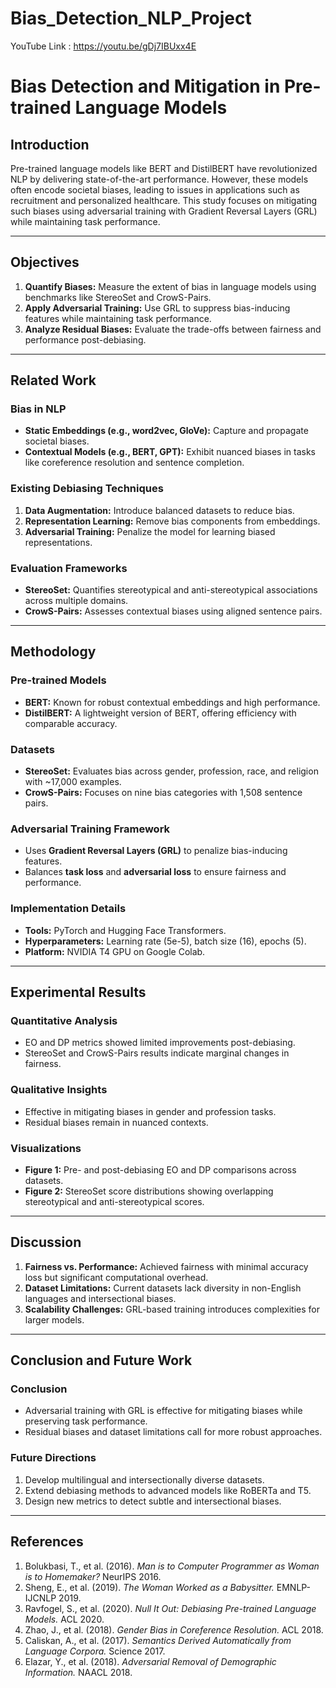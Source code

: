 # Bias_Detection_NLP_Project

YouTube Link : https://youtu.be/gDj7IBUxx4E

# Bias Detection and Mitigation in Pre-trained Language Models

## Introduction
Pre-trained language models like BERT and DistilBERT have revolutionized NLP by delivering state-of-the-art performance. However, these models often encode societal biases, leading to issues in applications such as recruitment and personalized healthcare. This study focuses on mitigating such biases using adversarial training with Gradient Reversal Layers (GRL) while maintaining task performance.

---

## Objectives
1. **Quantify Biases:** Measure the extent of bias in language models using benchmarks like StereoSet and CrowS-Pairs.
2. **Apply Adversarial Training:** Use GRL to suppress bias-inducing features while maintaining task performance.
3. **Analyze Residual Biases:** Evaluate the trade-offs between fairness and performance post-debiasing.

---

## Related Work
### Bias in NLP
- **Static Embeddings (e.g., word2vec, GloVe):** Capture and propagate societal biases.
- **Contextual Models (e.g., BERT, GPT):** Exhibit nuanced biases in tasks like coreference resolution and sentence completion.

### Existing Debiasing Techniques
1. **Data Augmentation:** Introduce balanced datasets to reduce bias.
2. **Representation Learning:** Remove bias components from embeddings.
3. **Adversarial Training:** Penalize the model for learning biased representations.

### Evaluation Frameworks
- **StereoSet:** Quantifies stereotypical and anti-stereotypical associations across multiple domains.
- **CrowS-Pairs:** Assesses contextual biases using aligned sentence pairs.

---

## Methodology
### Pre-trained Models
- **BERT:** Known for robust contextual embeddings and high performance.
- **DistilBERT:** A lightweight version of BERT, offering efficiency with comparable accuracy.

### Datasets
- **StereoSet:** Evaluates bias across gender, profession, race, and religion with ~17,000 examples.
- **CrowS-Pairs:** Focuses on nine bias categories with 1,508 sentence pairs.

### Adversarial Training Framework
- Uses **Gradient Reversal Layers (GRL)** to penalize bias-inducing features.
- Balances **task loss** and **adversarial loss** to ensure fairness and performance.

### Implementation Details
- **Tools:** PyTorch and Hugging Face Transformers.
- **Hyperparameters:** Learning rate (5e-5), batch size (16), epochs (5).
- **Platform:** NVIDIA T4 GPU on Google Colab.

---

## Experimental Results
### Quantitative Analysis
- EO and DP metrics showed limited improvements post-debiasing.
- StereoSet and CrowS-Pairs results indicate marginal changes in fairness.

### Qualitative Insights
- Effective in mitigating biases in gender and profession tasks.
- Residual biases remain in nuanced contexts.

### Visualizations
- **Figure 1:** Pre- and post-debiasing EO and DP comparisons across datasets.
- **Figure 2:** StereoSet score distributions showing overlapping stereotypical and anti-stereotypical scores.

---

## Discussion
1. **Fairness vs. Performance:** Achieved fairness with minimal accuracy loss but significant computational overhead.
2. **Dataset Limitations:** Current datasets lack diversity in non-English languages and intersectional biases.
3. **Scalability Challenges:** GRL-based training introduces complexities for larger models.

---

## Conclusion and Future Work
### Conclusion
- Adversarial training with GRL is effective for mitigating biases while preserving task performance.
- Residual biases and dataset limitations call for more robust approaches.

### Future Directions
1. Develop multilingual and intersectionally diverse datasets.
2. Extend debiasing methods to advanced models like RoBERTa and T5.
3. Design new metrics to detect subtle and intersectional biases.

---

## References
1. Bolukbasi, T., et al. (2016). *Man is to Computer Programmer as Woman is to Homemaker?* NeurIPS 2016.
2. Sheng, E., et al. (2019). *The Woman Worked as a Babysitter.* EMNLP-IJCNLP 2019.
3. Ravfogel, S., et al. (2020). *Null It Out: Debiasing Pre-trained Language Models.* ACL 2020.
4. Zhao, J., et al. (2018). *Gender Bias in Coreference Resolution.* ACL 2018.
5. Caliskan, A., et al. (2017). *Semantics Derived Automatically from Language Corpora.* Science 2017.
6. Elazar, Y., et al. (2018). *Adversarial Removal of Demographic Information.* NAACL 2018.

